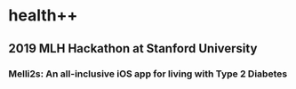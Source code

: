 # health++
## 2019 MLH Hackathon at Stanford University
### Melli2s: An all-inclusive iOS app for living with Type 2 Diabetes
